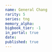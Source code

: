 ```yaml
---
name: General Chang
rarity: 5
series: tng
memory_alpha:
bigbook_tier: -1
in_portal: true
date:
published: true
---
```



